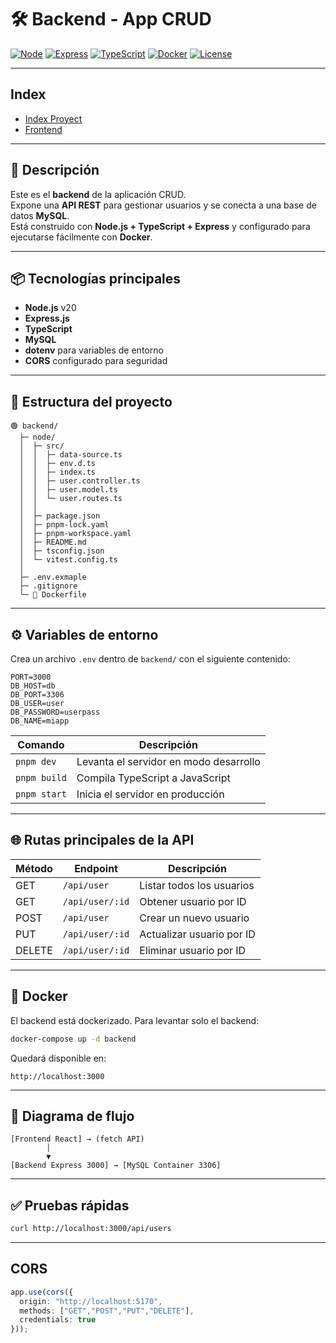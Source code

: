 # 🛠️ Backend - App CRUD

[![Node](https://img.shields.io/badge/Node.js-v20.0-green)](https://nodejs.org/)
[![Express](https://img.shields.io/badge/Express-4.x-blue)](https://expressjs.com/)
[![TypeScript](https://img.shields.io/badge/TypeScript-5.0-blue)](https://www.typescriptlang.org/)
[![Docker](https://img.shields.io/badge/Docker-ready-brightgreen)](https://www.docker.com/)
[![License](https://img.shields.io/badge/License-MIT-yellow.svg)](LICENSE)

---

## Index
- [Index Proyect](../README.md)
- [Frontend](../frontend/README.md)

---

## 📖 Descripción

Este es el **backend** de la aplicación CRUD.  
Expone una **API REST** para gestionar usuarios y se conecta a una base de datos **MySQL**.  
Está construido con **Node.js + TypeScript + Express** y configurado para ejecutarse fácilmente con **Docker**.

---

## 📦 Tecnologías principales

- **Node.js** v20
- **Express.js**
- **TypeScript**
- **MySQL**
- **dotenv** para variables de entorno
- **CORS** configurado para seguridad

---

## 📂 Estructura del proyecto
```
🟢 backend/
  ├─ node/
  │  ├─ src/
  │  │  ├─ data-source.ts
  │  │  ├─ env.d.ts
  │  │  ├─ index.ts
  │  │  ├─ user.controller.ts
  │  │  ├─ user.model.ts
  │  │  └─ user.routes.ts
  │  │
  │  ├─ package.json
  │  ├─ pnpm-lock.yaml
  │  ├─ pnpm-workspace.yaml
  │  ├─ README.md
  │  ├─ tsconfig.json
  │  └─ vitest.config.ts
  │
  ├─ .env.exmaple
  ├─ .gitignore
  └─ 🐳 Dockerfile
```

---

## ⚙️ Variables de entorno

Crea un archivo `.env` dentro de `backend/` con el siguiente contenido:

```env
PORT=3000
DB_HOST=db
DB_PORT=3306
DB_USER=user
DB_PASSWORD=userpass
DB_NAME=miapp
```

| Comando      | Descripción                            |
| ------------ | -------------------------------------- |
| `pnpm dev`   | Levanta el servidor en modo desarrollo |
| `pnpm build` | Compila TypeScript a JavaScript        |
| `pnpm start` | Inicia el servidor en producción       |

---

## 🌐 Rutas principales de la API
| Método | Endpoint         | Descripción               |
| ------ | ---------------- | ------------------------- |
| GET    | `/api/user`     | Listar todos los usuarios |
| GET    | `/api/user/:id` | Obtener usuario por ID    |
| POST   | `/api/user`     | Crear un nuevo usuario    |
| PUT    | `/api/user/:id` | Actualizar usuario por ID |
| DELETE | `/api/user/:id` | Eliminar usuario por ID   |

---

## 🐳 Docker
El backend está dockerizado. Para levantar solo el backend:
```bash
docker-compose up -d backend
```

Quedará disponible en:
```arduino
http://localhost:3000
```

---

## 🔄 Diagrama de flujo
```text
[Frontend React] → (fetch API)
        │
        ▼
[Backend Express 3000] → [MySQL Container 3306]
```

---

## ✅ Pruebas rápidas
```bash
curl http://localhost:3000/api/users
```

---

## CORS
```ts
app.use(cors({
  origin: "http://localhost:5170",
  methods: ["GET","POST","PUT","DELETE"],
  credentials: true
}));
```
